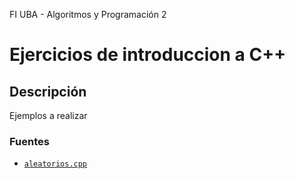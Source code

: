 FI UBA - Algoritmos y Programación 2

# Ejercicios de introduccion a C++

## Descripción

 Ejemplos a realizar


### Fuentes

 * [`aleatorios.cpp`](../master/Numeros%20Aleatorios/src/aleatorios.cpp)

